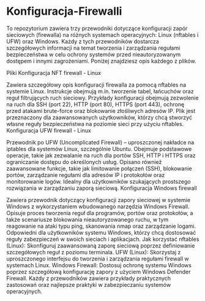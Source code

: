 # Konfiguracja-Firewalli
To repozytorium zawiera trzy przewodniki dotyczące konfiguracji zapór sieciowych (firewalla) na różnych systemach operacyjnych: Linux (nftables i UFW) oraz Windows. Każdy z tych przewodników dostarcza szczegółowych informacji na temat tworzenia i zarządzania regułami bezpieczeństwa w celu ochrony systemów przed nieautoryzowanym dostępem i innymi zagrożeniami. Poniżej znajdziesz opis każdego z plików.

Pliki
Konfiguracja NFT firewall - Linux

Zawiera szczegółowy opis konfiguracji firewalla za pomocą nftables na systemie Linux. Instrukcje obejmują m.in. tworzenie tabel, łańcuchów oraz reguł filtrujących ruch sieciowy.
Przykłady konfiguracji obejmują zezwolenie na ruch dla SSH (port 22), HTTP (port 80), HTTPS (port 443), ochronę przed atakami brute-force oraz blokowanie złośliwych adresów IP.
Plik jest przeznaczony dla zaawansowanych użytkowników, którzy chcą stworzyć własne reguły bezpieczeństwa na poziomie sieci przy użyciu nftables.
Konfiguracja UFW firewall - Linux

Przewodnik po UFW (Uncomplicated Firewall) – uproszczonej nakładce na iptables dla systemów Linux, szczególnie Ubuntu.
Obejmuje podstawowe operacje, takie jak zezwalanie na ruch dla portów SSH, HTTP i HTTPS oraz ograniczanie dostępu do określonych usług.
Opisano również zaawansowane funkcje, takie jak limitowanie połączeń (SSH), blokowanie portów, zarządzanie regułami dla adresów IP i protokołów oraz monitorowanie logów.
Idealny dla użytkowników szukających prostszego rozwiązania w zarządzaniu zaporą sieciową.
Konfiguracja Windows firewall

Zawiera przewodnik dotyczący konfiguracji zapory sieciowej w systemie Windows z wykorzystaniem wbudowanego narzędzia Windows Firewall.
Opisuje proces tworzenia reguł dla programów, portów oraz protokołów, a także scenariusze blokowania nieautoryzowanego ruchu, w tym reagowanie na ataki typu ping, skanowania nmap oraz zarządzanie logami.
Odpowiedni dla użytkowników systemu Windows, którzy chcą dostosować reguły zabezpieczeń w swoich sieciach i aplikacjach.
Jak korzystać
nftables (Linux): Skonfiguruj zaawansowaną zaporę sieciową poprzez definiowanie szczegółowych reguł z poziomu terminala.
UFW (Linux): Skorzystaj z uproszczonego interfejsu do tworzenia i zarządzania regułami firewall w systemach Linux.
Windows Firewall: Dostosuj ochronę systemu Windows poprzez szczegółową konfigurację zapory z użyciem Windows Defender Firewall.
Każdy z przewodników zawiera przykłady praktycznych zastosowań oraz najlepsze praktyki w zabezpieczaniu systemów operacyjnych.
